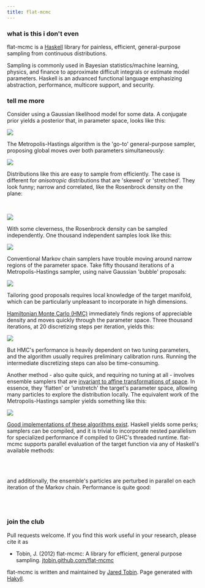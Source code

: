 ```yaml
---
title: flat-mcmc
---
```

### what is this i don't even

flat-mcmc is a [Haskell](http://www.haskell.org) library for painless, efficient, general-purpose sampling from continuous distributions.  

Sampling is commonly used in Bayesian statistics/machine learning, physics, and finance to approximate difficult integrals or estimate model parameters.  Haskell is an advanced functional language emphasizing abstraction, performance, multicore support, and security.

### tell me more

Consider using a Gaussian likelihood model for some data.  A conjugate prior yields a posterior that, in parameter space, looks like this:

![](img/1DGaussian.png)

The Metropolis-Hastings algorithm is the 'go-to' general-purpose sampler, proposing global moves over both parameters simultaneously:

![](img/1DGaussian_MH.png)

Distributions like this are easy to sample from efficiently. The case is different for *anisotropic* distributions that are 'skewed' or 'stretched'. They look funny; narrow and correlated, like the Rosenbrock density on the plane:

<br>
<script src="https://gist.github.com/3865828.js?file=gistfile1.hs"></script>

![](img/Rosenbrock.png)

With some cleverness, the Rosenbrock density can be sampled independently.  One thousand independent samples look like this:

![](img/Rosenbrock_IND.png)

Conventional Markov chain samplers have trouble moving around narrow regions of the parameter space.  Take fifty thousand iterations of a Metropolis-Hastings sampler, using naive Gaussian 'bubble' proposals: 

![](img/Rosenbrock_MH.png)

Tailoring good proposals requires local knowledge of the target manifold, which can be particularly unpleasant to incorporate in high dimensions. 

[Hamiltonian Monte Carlo (HMC)](http://github.com/jtobin/hasty-hamiltonian) immediately finds regions of appreciable density and moves quickly through the parameter space.  Three thousand iterations, at 20 discretizing steps per iteration, yields this:

![](img/Rosenbrock_HMC.png)

But HMC's performance is heavily dependent on two tuning parameters, and the algorithm usually requires preliminary calibration runs.  Running the intermediate discretizing steps can also be time-consuming.  

Another method - also quite quick, and requiring no tuning at all - involves ensemble samplers that are [invariant to affine transformations of space](http://msp.org/camcos/2010/5-1/p04.xhtml).  In essence, they 'flatten' or 'unstretch' the target's parameter space, allowing many particles to explore the distribution locally.  The equivalent work of the Metropolis-Hastings sampler yields something like this:

![](img/Rosenbrock_AIE.png)

[Good implementations of these algorithms exist](http://danfm.ca/emcee).  Haskell yields some perks; samplers can be compiled, and it is trivial to incorporate nested parallelism for specialized performance if compiled to GHC's threaded runtime.  flat-mcmc supports parallel evaluation of the target function via any of Haskell's available methods:

<br>
<script src="https://gist.github.com/3865601.js?file=gistfile1.hs"></script>
<br>

and additionally, the ensemble's particles are perturbed in parallel on each iteration of the Markov chain.  Performance is quite good:

<br>
<script src="https://gist.github.com/3865854.js?file=gistfile1.txt"></script>
<br>

### join the club

Pull requests welcome.  If you find this work useful in your research, please cite it as 

*   Tobin, J. (2012) flat-mcmc: A library for efficient, general purpose sampling.  [jtobin.github.com/flat-mcmc](jtobin.github.com/flat-mcmc)

flat-mcmc is written and maintained by [Jared Tobin](http://jtobin.ca).  Page generated with [Hakyll](http://jaspervdj.be/hakyll/).

